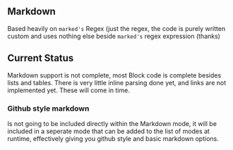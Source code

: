 ## Markdown
Based heavily on ```marked's``` Regex (just the regex, the code is purely written custom and uses nothing else beside ```marked's``` regex expression (thanks)

## Current Status
Markdown support is not complete, most Block code is complete besides lists and tables. There is very little inline parsing done yet, and links are not implemented yet. These will come in time.

### Github style markdown
Is not going to be included directly within the Markdown mode, it will be included in a seperate mode that can be added to the list of modes at runtime, effectively giving you github style and basic markdown options. 